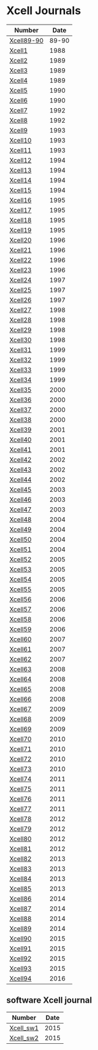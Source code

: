 # Xcell Journals

| Number | Date |
| --- | -- |
| [Xcell89-90](./Xcell_journals/Xcell_best_1989-1990.pdf) | 89-90 |
| [Xcell1](./Xcell_journals/Xcell1.pdf) | 1988 |
| [Xcell2](./Xcell_journals/Xcell2.pdf) | 1989 |
| [Xcell3](./Xcell_journals/Xcell3.pdf) | 1989 |
| [Xcell4](./Xcell_journals/Xcell4.pdf) | 1989 |
| [Xcell5](./Xcell_journals/Xcell5.pdf) | 1990 |
| [Xcell6](./Xcell_journals/Xcell6.pdf) | 1990 |
| [Xcell7](./Xcell_journals/Xcell7.pdf) | 1992 |
| [Xcell8](./Xcell_journals/Xcell8.pdf) | 1992 |
| [Xcell9](./Xcell_journals/Xcell9.pdf) | 1993 |
| [Xcell10](./Xcell_journals/Xcell10.pdf) | 1993 |
| [Xcell11](./Xcell_journals/Xcell11.pdf) | 1993 |
| [Xcell12](./Xcell_journals/Xcell12.pdf) | 1994 |
| [Xcell13](./Xcell_journals/Xcell13.pdf) | 1994 |
| [Xcell14](./Xcell_journals/Xcell14.pdf) | 1994 |
| [Xcell15](./Xcell_journals/Xcell15.pdf) | 1994 |
| [Xcell16](./Xcell_journals/Xcell16.pdf) | 1995 |
| [Xcell17](./Xcell_journals/Xcell17.pdf) | 1995 |
| [Xcell18](./Xcell_journals/Xcell18.pdf) | 1995 |
| [Xcell19](./Xcell_journals/Xcell19.pdf) | 1995 |
| [Xcell20](./Xcell_journals/Xcell20.pdf) | 1996 |
| [Xcell21](./Xcell_journals/Xcell21.pdf) | 1996 |
| [Xcell22](./Xcell_journals/Xcell22.pdf) | 1996 |
| [Xcell23](./Xcell_journals/Xcell23.pdf) | 1996 |
| [Xcell24](./Xcell_journals/Xcell24.pdf) | 1997 |
| [Xcell25](./Xcell_journals/Xcell25.pdf) | 1997 |
| [Xcell26](./Xcell_journals/Xcell26.pdf) | 1997 |
| [Xcell27](./Xcell_journals/Xcell27.pdf) | 1998 |
| [Xcell28](./Xcell_journals/Xcell28.pdf) | 1998 |
| [Xcell29](./Xcell_journals/Xcell29.pdf) | 1998 |
| [Xcell30](./Xcell_journals/Xcell30.pdf) | 1998 |
| [Xcell31](./Xcell_journals/Xcell31.pdf) | 1999 |
| [Xcell32](./Xcell_journals/Xcell32.pdf) | 1999 |
| [Xcell33](./Xcell_journals/Xcell33.pdf) | 1999 |
| [Xcell34](./Xcell_journals/Xcell34.pdf) | 1999 |
| [Xcell35](./Xcell_journals/Xcell35.pdf) | 2000 |
| [Xcell36](./Xcell_journals/Xcell36.pdf) | 2000 |
| [Xcell37](./Xcell_journals/Xcell37.pdf) | 2000 |
| [Xcell38](./Xcell_journals/Xcell38.pdf) | 2000 |
| [Xcell39](./Xcell_journals/Xcell39.pdf) | 2001 |
| [Xcell40](./Xcell_journals/Xcell40.pdf) | 2001 |
| [Xcell41](./Xcell_journals/Xcell41.pdf) | 2001 |
| [Xcell42](./Xcell_journals/Xcell42.pdf) | 2002 |
| [Xcell43](./Xcell_journals/Xcell43.pdf) | 2002 |
| [Xcell44](./Xcell_journals/Xcell44.pdf) | 2002 |
| [Xcell45](./Xcell_journals/Xcell45.pdf) | 2003 |
| [Xcell46](./Xcell_journals/Xcell46.pdf) | 2003 |
| [Xcell47](./Xcell_journals/Xcell47.pdf) | 2003 |
| [Xcell48](./Xcell_journals/Xcell48.pdf) | 2004 |
| [Xcell49](./Xcell_journals/Xcell49.pdf) | 2004 |
| [Xcell50](./Xcell_journals/Xcell50.pdf) | 2004 |
| [Xcell51](./Xcell_journals/Xcell51.pdf) | 2004 |
| [Xcell52](./Xcell_journals/Xcell52.pdf) | 2005 |
| [Xcell53](./Xcell_journals/Xcell53.pdf) | 2005 |
| [Xcell54](./Xcell_journals/Xcell54.pdf) | 2005 |
| [Xcell55](./Xcell_journals/Xcell55.pdf) | 2005 |
| [Xcell56](./Xcell_journals/Xcell56.pdf) | 2006 |
| [Xcell57](./Xcell_journals/Xcell57.pdf) | 2006 |
| [Xcell58](./Xcell_journals/Xcell58.pdf) | 2006 |
| [Xcell59](./Xcell_journals/Xcell59.pdf) | 2006 |
| [Xcell60](./Xcell_journals/Xcell60.pdf) | 2007 |
| [Xcell61](./Xcell_journals/Xcell61.pdf) | 2007 |
| [Xcell62](./Xcell_journals/Xcell62.pdf) | 2007 |
| [Xcell63](./Xcell_journals/Xcell63.pdf) | 2008 |
| [Xcell64](./Xcell_journals/Xcell64.pdf) | 2008 |
| [Xcell65](./Xcell_journals/Xcell65.pdf) | 2008 |
| [Xcell66](./Xcell_journals/Xcell66.pdf) | 2008 |
| [Xcell67](./Xcell_journals/Xcell67.pdf) | 2009 |
| [Xcell68](./Xcell_journals/Xcell68.pdf) | 2009 |
| [Xcell69](./Xcell_journals/Xcell69.pdf) | 2009 |
| [Xcell70](./Xcell_journals/Xcell70.pdf) | 2010 |
| [Xcell71](./Xcell_journals/Xcell71.pdf) | 2010 |
| [Xcell72](./Xcell_journals/Xcell72.pdf) | 2010 |
| [Xcell73](./Xcell_journals/Xcell73.pdf) | 2010 |
| [Xcell74](./Xcell_journals/Xcell74.pdf) | 2011 |
| [Xcell75](./Xcell_journals/Xcell75.pdf) | 2011 |
| [Xcell76](./Xcell_journals/Xcell76.pdf) | 2011 |
| [Xcell77](./Xcell_journals/Xcell77.pdf) | 2011 |
| [Xcell78](./Xcell_journals/Xcell78.pdf) | 2012 |
| [Xcell79](./Xcell_journals/Xcell79.pdf) | 2012 |
| [Xcell80](./Xcell_journals/Xcell80.pdf) | 2012 |
| [Xcell81](./Xcell_journals/Xcell81.pdf) | 2012 |
| [Xcell82](./Xcell_journals/Xcell82.pdf) | 2013 |
| [Xcell83](./Xcell_journals/Xcell83.pdf) | 2013 |
| [Xcell84](./Xcell_journals/Xcell84.pdf) | 2013 |
| [Xcell85](./Xcell_journals/Xcell85.pdf) | 2013 |
| [Xcell86](./Xcell_journals/Xcell86.pdf) | 2014 |
| [Xcell87](./Xcell_journals/Xcell87.pdf) | 2014 |
| [Xcell88](./Xcell_journals/Xcell88.pdf) | 2014 |
| [Xcell89](./Xcell_journals/Xcell89.pdf) | 2014 |
| [Xcell90](./Xcell_journals/Xcell90.pdf) | 2015 |
| [Xcell91](./Xcell_journals/Xcell91.pdf) | 2015 |
| [Xcell92](./Xcell_journals/Xcell92.pdf) | 2015 |
| [Xcell93](./Xcell_journals/Xcell93.pdf) | 2015 |
| [Xcell94](./Xcell_journals/Xcell94.pdf) | 2016 |

## software Xcell journal

| Number | Date |
| --- | -- |
| [Xcell_sw1](./Xcell_journals/Xcell1.pdf) | 2015 |
| [Xcell_sw2](./Xcell_journals/Xcell1.pdf) | 2015 |
